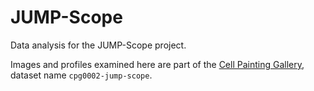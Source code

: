 # JUMP-Scope

Data analysis for the JUMP-Scope project. 

Images and profiles examined here are part of the [Cell Painting Gallery](https://github.com/broadinstitute/cellpainting-gallery), dataset name `cpg0002-jump-scope`.
